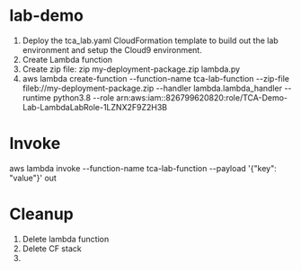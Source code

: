 # lab-demo

1. Deploy the tca_lab.yaml CloudFormation template to build out the lab environment and setup the Cloud9 environment.
2. Create Lambda function
3. Create zip file: zip my-deployment-package.zip lambda.py
4. aws lambda create-function --function-name tca-lab-function --zip-file fileb://my-deployment-package.zip --handler lambda.lambda_handler --runtime python3.8 --role arn:aws:iam::826799620820:role/TCA-Demo-Lab-LambdaLabRole-1LZNX2F9Z2H3B

# Invoke

aws lambda invoke --function-name tca-lab-function --payload '{"key": "value"}' out

# Cleanup

1. Delete lambda function
2. Delete CF stack
3.
